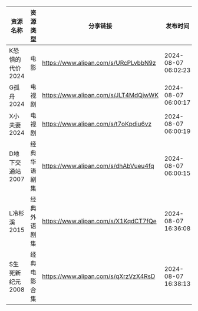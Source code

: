 | 资源名称       | 资源类型   | 分享链接                                 | 发布时间                |
| ---------- | ------ | ------------------------------------ | ------------------- |
| K恐惧的代价2024 | 电影     | https://www.alipan.com/s/URcPLvbbN9z | 2024-08-07 06:02:23 |
| G孤舟2024    | 电视剧    | https://www.alipan.com/s/JLT4MdQjwWK | 2024-08-07 06:00:17 |
| X小夫妻2024   | 电视剧    | https://www.alipan.com/s/t7oKpdiu6vz | 2024-08-07 06:00:19 |
| D地下交通站2007 | 经典华语剧集 | https://www.alipan.com/s/dhAbVueu4fq | 2024-08-07 06:00:15 |
| L冷杉溪2015   | 经典外语剧集 | https://www.alipan.com/s/X1KqdCT7fQe | 2024-08-07 16:36:08 |
| S生死新纪元2008 | 经典电影合集 | https://www.alipan.com/s/qXrzVzX4RsD | 2024-08-07 16:38:13 |
